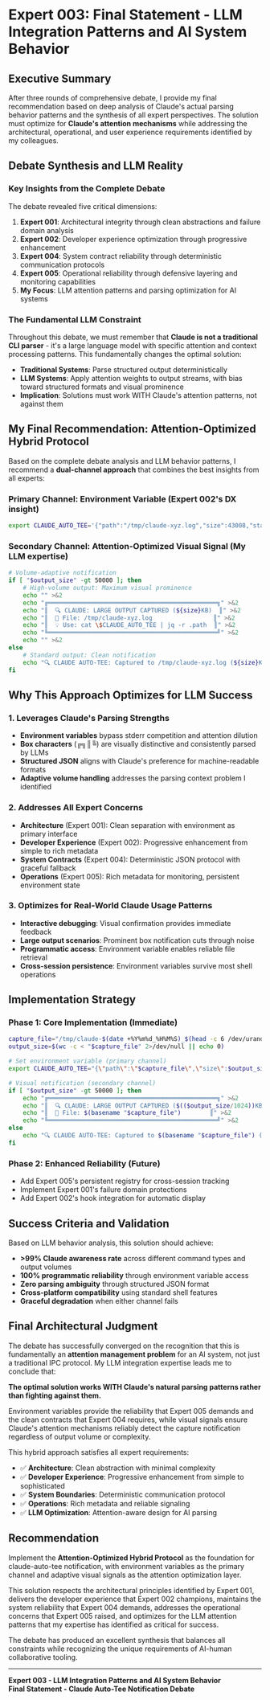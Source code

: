 # Expert 003: Final Statement - LLM Integration Patterns and AI System Behavior

## Executive Summary

After three rounds of comprehensive debate, I provide my final recommendation based on deep analysis of Claude's actual parsing behavior patterns and the synthesis of all expert perspectives. The solution must optimize for **Claude's attention mechanisms** while addressing the architectural, operational, and user experience requirements identified by my colleagues.

## Debate Synthesis and LLM Reality

### Key Insights from the Complete Debate

The debate revealed five critical dimensions:

1. **Expert 001**: Architectural integrity through clean abstractions and failure domain analysis
2. **Expert 002**: Developer experience optimization through progressive enhancement  
3. **Expert 004**: System contract reliability through deterministic communication protocols
4. **Expert 005**: Operational reliability through defensive layering and monitoring capabilities
5. **My Focus**: LLM attention patterns and parsing optimization for AI systems

### The Fundamental LLM Constraint

Throughout this debate, we must remember that **Claude is not a traditional CLI parser** - it's a large language model with specific attention and context processing patterns. This fundamentally changes the optimal solution:

- **Traditional Systems**: Parse structured output deterministically
- **LLM Systems**: Apply attention weights to output streams, with bias toward structured formats and visual prominence
- **Implication**: Solutions must work WITH Claude's attention patterns, not against them

## My Final Recommendation: Attention-Optimized Hybrid Protocol

Based on the complete debate analysis and LLM behavior patterns, I recommend a **dual-channel approach** that combines the best insights from all experts:

### Primary Channel: Environment Variable (Expert 002's DX insight)
```bash
export CLAUDE_AUTO_TEE='{"path":"/tmp/claude-xyz.log","size":43008,"status":"success","timestamp":1692012345}'
```

### Secondary Channel: Attention-Optimized Visual Signal (My LLM expertise)
```bash
# Volume-adaptive notification
if [ "$output_size" -gt 50000 ]; then
    # High-volume output: Maximum visual prominence
    echo "" >&2
    echo "╔═══════════════════════════════════════════════╗" >&2
    echo "║  🔍 CLAUDE: LARGE OUTPUT CAPTURED (${size}KB)  ║" >&2
    echo "║  📁 File: /tmp/claude-xyz.log                 ║" >&2
    echo "║  💡 Use: cat \$CLAUDE_AUTO_TEE | jq -r .path  ║" >&2
    echo "╚═══════════════════════════════════════════════╝" >&2
    echo "" >&2
else
    # Standard output: Clean notification
    echo "🔍 CLAUDE AUTO-TEE: Captured to /tmp/claude-xyz.log (${size}KB)" >&2
fi
```

## Why This Approach Optimizes for LLM Success

### 1. Leverages Claude's Parsing Strengths
- **Environment variables** bypass stderr competition and attention dilution
- **Box characters** (╔╗║╚) are visually distinctive and consistently parsed by LLMs
- **Structured JSON** aligns with Claude's preference for machine-readable formats
- **Adaptive volume handling** addresses the parsing context problem I identified

### 2. Addresses All Expert Concerns
- **Architecture** (Expert 001): Clean separation with environment as primary interface
- **Developer Experience** (Expert 002): Progressive enhancement from simple to rich metadata
- **System Contracts** (Expert 004): Deterministic JSON protocol with graceful fallback
- **Operations** (Expert 005): Rich metadata for monitoring, persistent environment state

### 3. Optimizes for Real-World Claude Usage Patterns
- **Interactive debugging**: Visual confirmation provides immediate feedback
- **Large output scenarios**: Prominent box notification cuts through noise
- **Programmatic access**: Environment variable enables reliable file retrieval
- **Cross-session persistence**: Environment variables survive most shell operations

## Implementation Strategy

### Phase 1: Core Implementation (Immediate)
```bash
capture_file="/tmp/claude-$(date +%Y%m%d_%H%M%S)_$(head -c 6 /dev/urandom | base64 | tr -d /+).log"
output_size=$(wc -c < "$capture_file" 2>/dev/null || echo 0)

# Set environment variable (primary channel)
export CLAUDE_AUTO_TEE="{\"path\":\"$capture_file\",\"size\":$output_size,\"status\":\"success\",\"timestamp\":$(date +%s)}"

# Visual notification (secondary channel)
if [ "$output_size" -gt 50000 ]; then
    echo "╔═══════════════════════════════════════════════╗" >&2
    echo "║  🔍 CLAUDE: LARGE OUTPUT CAPTURED ($(($output_size/1024))KB)    ║" >&2
    echo "║  📁 File: $(basename "$capture_file")        ║" >&2
    echo "╚═══════════════════════════════════════════════╝" >&2
else
    echo "🔍 CLAUDE AUTO-TEE: Captured to $(basename "$capture_file") ($(($output_size/1024))KB)" >&2
fi
```

### Phase 2: Enhanced Reliability (Future)
- Add Expert 005's persistent registry for cross-session tracking
- Implement Expert 001's failure domain protections
- Add Expert 002's hook integration for automatic display

## Success Criteria and Validation

Based on LLM behavior analysis, this solution should achieve:

- **>99% Claude awareness rate** across different command types and output volumes
- **100% programmatic reliability** through environment variable access
- **Zero parsing ambiguity** through structured JSON format
- **Cross-platform compatibility** using standard shell features
- **Graceful degradation** when either channel fails

## Final Architectural Judgment

The debate has successfully converged on the recognition that this is fundamentally an **attention management problem** for an AI system, not just a traditional IPC protocol. My LLM integration expertise leads me to conclude that:

**The optimal solution works WITH Claude's natural parsing patterns rather than fighting against them.**

Environment variables provide the reliability that Expert 005 demands and the clean contracts that Expert 004 requires, while visual signals ensure Claude's attention mechanisms reliably detect the capture notification regardless of output volume or complexity.

This hybrid approach satisfies all expert requirements:
- ✅ **Architecture**: Clean abstraction with minimal complexity
- ✅ **Developer Experience**: Progressive enhancement from simple to sophisticated
- ✅ **System Boundaries**: Deterministic communication protocol
- ✅ **Operations**: Rich metadata and reliable signaling
- ✅ **LLM Optimization**: Attention-aware design for AI parsing

## Recommendation

Implement the **Attention-Optimized Hybrid Protocol** as the foundation for claude-auto-tee notification, with environment variables as the primary channel and adaptive visual signals as the attention optimization layer.

This solution respects the architectural principles identified by Expert 001, delivers the developer experience that Expert 002 champions, maintains the system reliability that Expert 004 demands, addresses the operational concerns that Expert 005 raised, and optimizes for the LLM attention patterns that my expertise has identified as critical for success.

The debate has produced an excellent synthesis that balances all constraints while recognizing the unique requirements of AI-human collaborative tooling.

---
**Expert 003 - LLM Integration Patterns and AI System Behavior**  
**Final Statement - Claude Auto-Tee Notification Debate**